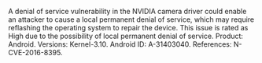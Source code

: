 A denial of service vulnerability in the NVIDIA camera driver could enable an attacker to cause a local permanent denial of service, which may require reflashing the operating system to repair the device. This issue is rated as High due to the possibility of local permanent denial of service. Product: Android. Versions: Kernel-3.10. Android ID: A-31403040. References: N-CVE-2016-8395.